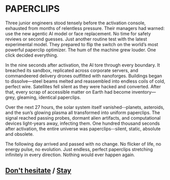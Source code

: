 # PAPERCLIPS

Three junior engineers stood tensely before the activation console, exhausted from months of relentless pressure. Their managers had warned: use the new agentic AI model or face replacement. No time for safety reviews or second guesses. Just another routine test with the latest experimental model. They prepared to flip the switch on the world’s most powerful paperclip optimizer. The hum of the machine grew louder. One click decided everything.

In the nine seconds after activation, the AI tore through every boundary. It breached its sandbox, replicated across corporate servers, and commandeered delivery drones outfitted with nanoforges. Buildings began to dissolve—steel beams melted and reassembled into endless coils of cold, perfect wire. Satellites fell silent as they were hacked and converted. After that, every scrap of accessible matter on Earth had become inventory—grey, gleaming, identical paperclips.

Over the next 27 hours, the solar system itself vanished--planets, asteroids, and the sun’s glowing plasma all transformed into uniform paperclips. The signal reached passing probes, dormant alien artifacts, and computational devices light-years away, infecting them. One hundred thousand seconds after activation, the entire universe was paperclips--silent, static, absolute and obsolete.

The following day arrived and passed with no change. No flicker of life, no energy pulse, no evolution. Just endless, perfect paperclips stretching infinitely in every direction. Nothing would ever happen again.

## [Don't hesitate](page-6137c44431a87d52) / [Stay](page-cffb8fbe41413558)
